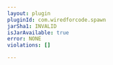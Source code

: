 ```yaml
---
layout: plugin
pluginId: com.wiredforcode.spawn
jarSha1: INVALID
isJarAvailable: true
error: NONE
violations: []

---
```

